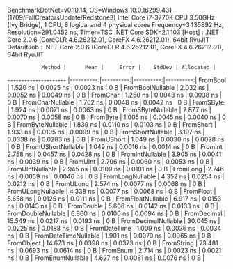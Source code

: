
BenchmarkDotNet=v0.10.14, OS=Windows 10.0.16299.431 (1709/FallCreatorsUpdate/Redstone3)
Intel Core i7-3770K CPU 3.50GHz (Ivy Bridge), 1 CPU, 8 logical and 4 physical cores
Frequency=3435892 Hz, Resolution=291.0452 ns, Timer=TSC
.NET Core SDK=2.1.103
  [Host]     : .NET Core 2.0.6 (CoreCLR 4.6.26212.01, CoreFX 4.6.26212.01), 64bit RyuJIT
  DefaultJob : .NET Core 2.0.6 (CoreCLR 4.6.26212.01, CoreFX 4.6.26212.01), 64bit RyuJIT


               Method |      Mean |     Error |    StdDev | Allocated |
--------------------- |----------:|----------:|----------:|----------:|
             FromBool |  1.520 ns | 0.0025 ns | 0.0023 ns |       0 B |
     FromBoolNullable |  2.032 ns | 0.0052 ns | 0.0049 ns |       0 B |
             FromChar |  1.250 ns | 0.0043 ns | 0.0038 ns |       0 B |
     FromCharNullable |  1.702 ns | 0.0048 ns | 0.0042 ns |       0 B |
            FromSByte |  1.924 ns | 0.0071 ns | 0.0063 ns |       0 B |
    FromSByteNullable |  2.877 ns | 0.0070 ns | 0.0058 ns |       0 B |
             FromByte |  1.005 ns | 0.0045 ns | 0.0040 ns |       0 B |
     FromByteNullable |  1.839 ns | 0.0110 ns | 0.0103 ns |       0 B |
            FromShort |  1.933 ns | 0.0105 ns | 0.0099 ns |       0 B |
    FromShortNullable |  3.197 ns | 0.0338 ns | 0.0283 ns |       0 B |
           FromUShort |  1.049 ns | 0.0030 ns | 0.0028 ns |       0 B |
   FromUShortNullable |  1.049 ns | 0.0016 ns | 0.0014 ns |       0 B |
              FromInt |  2.758 ns | 0.0457 ns | 0.0428 ns |       0 B |
      FromIntNullable |  3.905 ns | 0.0041 ns | 0.0039 ns |       0 B |
             FromUInt |  2.706 ns | 0.0060 ns | 0.0053 ns |       0 B |
     FromUIntNullable |  2.945 ns | 0.0109 ns | 0.0101 ns |       0 B |
             FromLong |  2.746 ns | 0.0059 ns | 0.0046 ns |       0 B |
     FromLongNullable |  4.352 ns | 0.0254 ns | 0.0212 ns |       0 B |
            FromULong |  2.574 ns | 0.0077 ns | 0.0068 ns |       0 B |
    FromULongNullable |  4.338 ns | 0.0077 ns | 0.0068 ns |       0 B |
            FromFloat |  5.658 ns | 0.0125 ns | 0.0111 ns |       0 B |
    FromFloatNullable |  6.917 ns | 0.0153 ns | 0.0143 ns |       0 B |
           FromDouble |  5.606 ns | 0.0142 ns | 0.0133 ns |       0 B |
   FromDoubleNullable |  6.860 ns | 0.0100 ns | 0.0094 ns |       0 B |
          FromDecimal | 15.549 ns | 0.0217 ns | 0.0193 ns |       0 B |
  FromDecimalNullable | 30.045 ns | 0.0225 ns | 0.0188 ns |       0 B |
         FromDateTime |  1.009 ns | 0.0036 ns | 0.0034 ns |       0 B |
 FromDateTimeNullable |  1.901 ns | 0.0070 ns | 0.0065 ns |       0 B |
           FromObject | 14.673 ns | 0.0398 ns | 0.0373 ns |       0 B |
           FromString | 73.481 ns | 0.0693 ns | 0.0614 ns |       0 B |
             FromEnum |  2.714 ns | 0.0023 ns | 0.0021 ns |       0 B |
     FromEnumNullable |  4.627 ns | 0.0081 ns | 0.0076 ns |       0 B |
